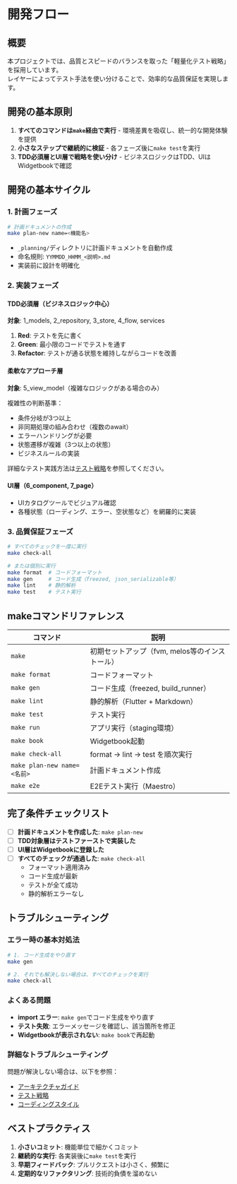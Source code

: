 # 開発フロー

## 概要

本プロジェクトでは、品質とスピードのバランスを取った「軽量化テスト戦略」を採用しています。  
レイヤーによってテスト手法を使い分けることで、効率的な品質保証を実現します。

## 開発の基本原則

1. **すべてのコマンドは`make`経由で実行** - 環境差異を吸収し、統一的な開発体験を提供
2. **小さなステップで継続的に検証** - 各フェーズ後に`make test`を実行
3. **TDD必須層とUI層で戦略を使い分け** - ビジネスロジックはTDD、UIはWidgetbookで確認

## 開発の基本サイクル

### 1. 計画フェーズ

```bash
# 計画ドキュメントの作成
make plan-new name=<機能名>
```

- `_planning/`ディレクトリに計画ドキュメントを自動作成
- 命名規則: `YYMMDD_HHMM_<説明>.md`
- 実装前に設計を明確化

### 2. 実装フェーズ

#### TDD必須層（ビジネスロジック中心）

**対象**: 1_models, 2_repository, 3_store, 4_flow, services

1. **Red**: テストを先に書く
2. **Green**: 最小限のコードでテストを通す
3. **Refactor**: テストが通る状態を維持しながらコードを改善

#### 柔軟なアプローチ層

**対象**: 5_view_model（複雑なロジックがある場合のみ）

複雑性の判断基準：

- 条件分岐が3つ以上
- 非同期処理の組み合わせ（複数のawait）
- エラーハンドリングが必要
- 状態遷移が複雑（3つ以上の状態）
- ビジネスルールの実装

詳細なテスト実践方法は[テスト戦略](./02_test-strategy.md)を参照してください。

#### UI層（6_component, 7_page）

- UIカタログツールでビジュアル確認
- 各種状態（ローディング、エラー、空状態など）を網羅的に実装

### 3. 品質保証フェーズ

```bash
# すべてのチェックを一度に実行
make check-all

# または個別に実行
make format  # コードフォーマット
make gen     # コード生成（freezed, json_serializable等）
make lint    # 静的解析
make test    # テスト実行
```

## makeコマンドリファレンス

| コマンド | 説明 |
|---------|------|
| `make` | 初期セットアップ（fvm, melos等のインストール） |
| `make format` | コードフォーマット |
| `make gen` | コード生成（freezed, build_runner） |
| `make lint` | 静的解析（Flutter + Markdown） |
| `make test` | テスト実行 |
| `make run` | アプリ実行（staging環境） |
| `make book` | Widgetbook起動 |
| `make check-all` | format → lint → test を順次実行 |
| `make plan-new name=<名前>` | 計画ドキュメント作成 |
| `make e2e` | E2Eテスト実行（Maestro） |

## 完了条件チェックリスト

- [ ] **計画ドキュメントを作成した**: `make plan-new`
- [ ] **TDD対象層はテストファーストで実装した**
- [ ] **UI層はWidgetbookに登録した**
- [ ] **すべてのチェックが通過した**: `make check-all`
  - フォーマット適用済み
  - コード生成が最新
  - テストが全て成功
  - 静的解析エラーなし

## トラブルシューティング

### エラー時の基本対処法

```bash
# 1. コード生成をやり直す
make gen

# 2. それでも解決しない場合は、すべてのチェックを実行
make check-all
```

### よくある問題

- **import エラー**: `make gen`でコード生成をやり直す
- **テスト失敗**: エラーメッセージを確認し、該当箇所を修正
- **Widgetbookが表示されない**: `make book`で再起動

### 詳細なトラブルシューティング

問題が解決しない場合は、以下を参照：

- [アーキテクチャガイド](../01_architecture/02_layered-architecture.md)
- [テスト戦略](./02_test-strategy.md)
- [コーディングスタイル](../03_flutter/05_coding-style.md)

## ベストプラクティス

1. **小さいコミット**: 機能単位で細かくコミット
2. **継続的な実行**: 各実装後に`make test`を実行
3. **早期フィードバック**: プルリクエストは小さく、頻繁に
4. **定期的なリファクタリング**: 技術的負債を溜めない
